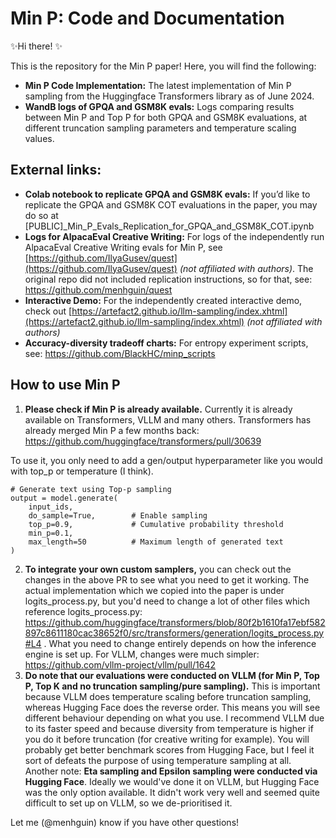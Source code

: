 # Min P: Code and Documentation
✨Hi there! ✨

This is the repository for the Min P paper! Here, you will find the following:
- **Min P Code Implementation:** The latest implementation of Min P sampling from the Huggingface Transformers library as of June 2024.
- **WandB logs of GPQA and GSM8K evals:** Logs comparing results between Min P and Top P for both GPQA and GSM8K evaluations, at different truncation sampling parameters and temperature scaling values.

## External links:
- **Colab notebook to replicate GPQA and GSM8K evals:** If you’d like to replicate the GPQA and GSM8K COT evaluations in the paper, you may do so at [PUBLIC]_Min_P_Evals_Replication_for_GPQA_and_GSM8K_COT.ipynb
- **Logs for AlpacaEval Creative Writing:** For logs of the independently run AlpacaEval Creative Writing evals for Min P, see [https://github.com/IlyaGusev/quest](https://github.com/IlyaGusev/quest) _(not affiliated with authors)_. The original repo did not included replication instructions, so for that, see: https://github.com/menhguin/quest
- **Interactive Demo:** For the independently created interactive demo, check out [https://artefact2.github.io/llm-sampling/index.xhtml](https://artefact2.github.io/llm-sampling/index.xhtml) _(not affiliated with authors)_
- **Accuracy-diversity tradeoff charts:** For entropy experiment scripts, see: https://github.com/BlackHC/minp_scripts

## How to use Min P

1. **Please check if Min P is already available.** Currently it is already available on Transformers, VLLM and many others. Transformers has already merged Min P a few months back: https://github.com/huggingface/transformers/pull/30639

To use it, you only need to add a gen/output hyperparameter like you would with top_p or temperature (I think).

```
# Generate text using Top-p sampling
output = model.generate(
    input_ids,
    do_sample=True,        # Enable sampling
    top_p=0.9,             # Cumulative probability threshold
    min_p=0.1,
    max_length=50          # Maximum length of generated text
)
```

2. **To integrate your own custom samplers,** you can check out the changes in the above PR to see what you need to get it working. The actual implementation which we copied into the paper is under logits_process.py, but you'd need to change a lot of other files which reference logits_process.py: https://github.com/huggingface/transformers/blob/80f2b1610fa17ebf582897c8611180cac38652f0/src/transformers/generation/logits_process.py#L4 . What you need to change entirely depends on how the inference engine is set up. For VLLM, changes were much simpler: https://github.com/vllm-project/vllm/pull/1642
3. **Do note that our evaluations were conducted on VLLM (for Min P, Top P, Top K and no truncation sampling/pure sampling).** This is important because VLLM does temperature scaling before truncation sampling, whereas Hugging Face does the reverse order. This means you will see different behaviour depending on what you use. I recommend VLLM due to its faster speed and because diversity from temperature is higher if you do it before truncation (for creative writing for example). You will probably get better benchmark scores from Hugging Face, but I feel it sort of defeats the purpose of using temperature sampling at all. Another note: **Eta sampling and Epsilon sampling were conducted via Hugging Face**. Ideally we would've done it on VLLM, but Hugging Face was the only option available. It didn't work very well and seemed quite difficult to set up on VLLM, so we de-prioritised it.

Let me (@menhguin) know if you have other questions!
